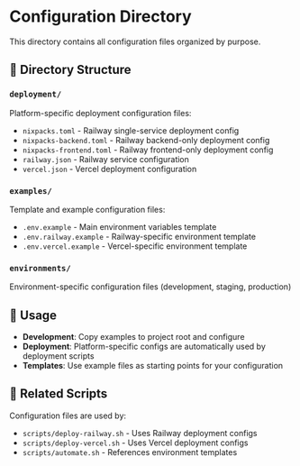 # Configuration Directory

This directory contains all configuration files organized by purpose.

## 📁 Directory Structure

### `deployment/`
Platform-specific deployment configuration files:
- `nixpacks.toml` - Railway single-service deployment config
- `nixpacks-backend.toml` - Railway backend-only deployment config  
- `nixpacks-frontend.toml` - Railway frontend-only deployment config
- `railway.json` - Railway service configuration
- `vercel.json` - Vercel deployment configuration

### `examples/`
Template and example configuration files:
- `.env.example` - Main environment variables template
- `.env.railway.example` - Railway-specific environment template
- `.env.vercel.example` - Vercel-specific environment template

### `environments/`
Environment-specific configuration files (development, staging, production)

## 🎯 Usage

- **Development**: Copy examples to project root and configure
- **Deployment**: Platform-specific configs are automatically used by deployment scripts
- **Templates**: Use example files as starting points for your configuration

## 🔗 Related Scripts

Configuration files are used by:
- `scripts/deploy-railway.sh` - Uses Railway deployment configs
- `scripts/deploy-vercel.sh` - Uses Vercel deployment configs
- `scripts/automate.sh` - References environment templates
